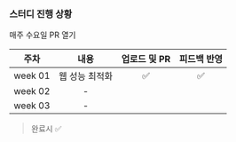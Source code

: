 ### 스터디 진행 상황

매주 수요일 PR 열기

|  주차   |      내용      | 업로드 및 PR | 피드백 반영 |
| :-----: | :------------: | :----------: | :---------: |
| week 01 | 웹 성능 최적화 |      ✅      |     ✅      |
| week 02 |       -        |              |             |
| week 03 |       -        |              |             |

> 완료시 ✅

